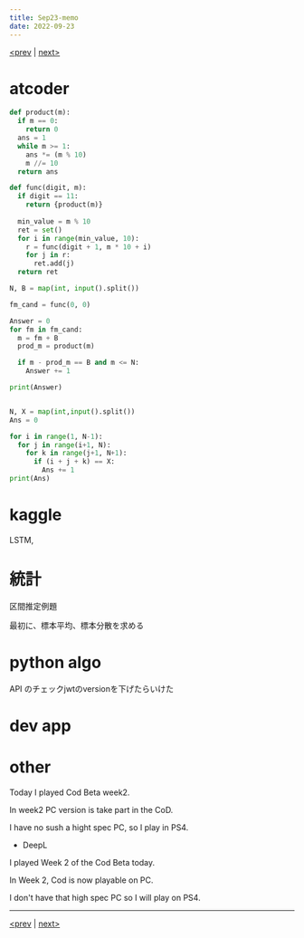 ```yaml
---
title: Sep23-memo 
date: 2022-09-23 
---
```


[<prev](https://idekworks.github.io/TechnicalMemo/2022/09/22/Sep22.html) | [next>](https://idekworks.github.io/TechnicalMemo/2022/09/24/Sep24.html) 

# atcoder
```python
def product(m):
  if m == 0:
    return 0
  ans = 1
  while m >= 1:
    ans *= (m % 10)
    m //= 10
  return ans

def func(digit, m):
  if digit == 11:
    return {product(m)}
  
  min_value = m % 10
  ret = set()
  for i in range(min_value, 10):
    r = func(digit + 1, m * 10 + i)
    for j in r:
      ret.add(j)
  return ret

N, B = map(int, input().split())

fm_cand = func(0, 0)

Answer = 0
for fm in fm_cand:
  m = fm + B
  prod_m = product(m)

  if m - prod_m == B and m <= N:
    Answer += 1

print(Answer)


```

```python

N, X = map(int,input().split())
Ans = 0

for i in range(1, N-1):
  for j in range(i+1, N):
    for k in range(j+1, N+1):
      if (i + j + k) == X:
        Ans += 1
print(Ans)

```

# kaggle
LSTM, 

# 統計
区間推定例題

最初に、標本平均、標本分散を求める

# python algo
API のチェックjwtのversionを下げたらいけた


# dev app

# other

Today I played Cod Beta week2.

In week2 PC version is take part in the CoD.

I have no  sush a hight spec PC, so I play in PS4.

- DeepL

I played Week 2 of the Cod Beta today.

In Week 2, Cod is now playable on PC.

I don't have that high spec PC so I will play on PS4.


***

[<prev](https://idekworks.github.io/TechnicalMemo/2022/09/22/Sep22.html) | [next>](https://idekworks.github.io/TechnicalMemo/2022/09/24/Sep24.html)

